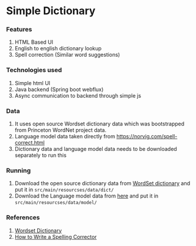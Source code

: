 # Simple Dictionary

### Features

1. HTML Based UI
2. English to english dictionary lookup
3. Spell correction (Similar word suggestions)

### Technologies used

1. Simple html UI
2. Java backend (Spring boot webflux)
3. Async communication to backend through simple js

### Data

1. It uses open source Wordset dictionary data which was bootstrapped from Princeton WordNet project data.
2. Language model data taken directly from https://norvig.com/spell-correct.html
3. Dictionary data and language model data needs to be downloaded separately to run this

### Running

1. Download the open source dictionary data from [WordSet dictionary](https://github.com/wordset/wordset-dictionary/tree/master/data) 
and put it in ```src/main/resourcses/data/dict/```
2. Download the Language model data from [here](https://norvig.com/big.txt) 
and put it in ```src/main/resourcses/data/model/```

### References

1. [Wordset Dictionary](https://github.com/wordset/wordset-dictionary)
2. [How to Write a Spelling Corrector](https://norvig.com/spell-correct.html)